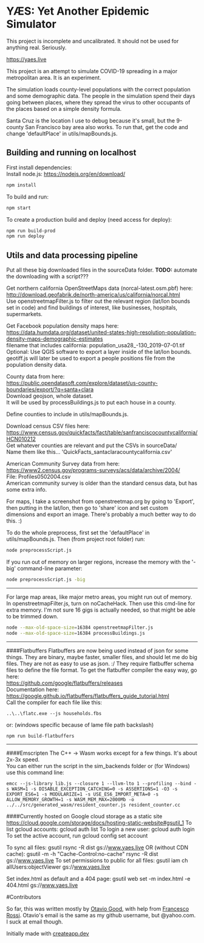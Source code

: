 # YÆS: Yet Another Epidemic Simulator
This project is incomplete and uncalibrated. It should not be used for anything real. Seriously.

https://yaes.live

This project is an attempt to simulate COVID-19 spreading in a major metropolitan area. It is an experiment.

The simulation loads county-level populations with the correct population and some demographic data. The people in the simulation spend their days going between places, where they spread the virus to other occupants of the places based on a simple density formula.

Santa Cruz is the location I use to debug because it's small, but the 9-county San Francisco bay area also works. To run that, get the code and change 'defaultPlace' in utils/mapBounds.js.

## Building and running on localhost

First install dependencies:  
Install node.js: https://nodejs.org/en/download/
```sh
npm install
```

To build and run:

```sh
npm start
```

To create a production build and deploy (need access for deploy):

```sh
npm run build-prod
npm run deploy
```

## Utils and data processing pipeline
Put all these big downloaded files in the sourceData folder. **TODO:** automate the downloading with a script???

Get northern california OpenStreetMaps data (norcal-latest.osm.pbf) here: http://download.geofabrik.de/north-america/us/california/norcal.html  
Use openstreetmapFilter.js to filter out the relevant region (lat/lon bounds set in code) and find buildings of interest, like businesses, hospitals, supermarkets.  

Get Facebook population density maps here: https://data.humdata.org/dataset/united-states-high-resolution-population-density-maps-demographic-estimates  
filename that includes california: population_usa28_-130_2019-07-01.tif  
Optional: Use QGIS software to export a layer inside of the lat/lon bounds.  
geotiff.js will later be used to export a people positions file from the population density data.  

County data from here: https://public.opendatasoft.com/explore/dataset/us-county-boundaries/export/?q=santa+clara  
Download geojson, whole dataset.  
It will be used by processBuildings.js to put each house in a county.  

Define counties to include in utils/mapBounds.js.

Download census CSV files here: https://www.census.gov/quickfacts/fact/table/sanfranciscocountycalifornia/HCN010212  
Get whatever counties are relevant and put the CSVs in sourceData/  
Name them like this... 'QuickFacts_santaclaracountycalifornia.csv'  

American Community Survey data from here: https://www2.census.gov/programs-surveys/acs/data/archive/2004/  
File: Profiles0502004.csv  
American community survey is older than the standard census data, but has some extra info.  

For maps, I take a screenshot from openstreetmap.org by going to 'Export', then putting in the lat/lon, then go to 'share' icon and set custom dimensions and export an image. There's probably a much better way to do this. :)  

To do the whole preprocess, first set the 'defaultPlace' in utils/mapBounds.js. Then (from project root folder) run:
```sh
node preprocessScript.js
```
If you run out of memory on larger regions, increase the memory with the '-big' command-line parameter:
```sh
node preprocessScript.js -big
```

-----------------------

For large map areas, like major metro areas, you might run out of memory. In openstreetmapFilter.js, turn on noCacheHack. Then use this cmd-line for extra memory. I'm not sure 16 gigs is actually needed, so that might be able to be trimmed down.

```sh
node --max-old-space-size=16384 openstreetmapFilter.js
node --max-old-space-size=16384 processBuildings.js
```

-----------------------
####Flatbuffers
Flatbuffers are now being used instead of json for some things. They are binary, maybe faster, smaller files, and should let me do big files. They are not as easy to use as json. :/ They require flatbuffer schema files to define the file format. To get the flatbuffer compiler the easy way, go here:  
https://github.com/google/flatbuffers/releases  
Documentation here:  
https://google.github.io/flatbuffers/flatbuffers_guide_tutorial.html  
Call the compiler for each file like this:  
```
..\..\flatc.exe --js households.fbs
```
or: (windows specific because of lame file path backslash)  
```
npm run build-flatbuffers
```

-----------------------
####Emscripten
The C++ -> Wasm works except for a few things. It's about 2x-3x speed.  
You can either run the script in the sim_backends folder or (for Windows) use this command line:
```
emcc --js-library lib.js --closure 1 --llvm-lto 1 --profiling --bind -s WASM=1 -s DISABLE_EXCEPTION_CATCHING=0 -s ASSERTIONS=1 -O3 -s EXPORT_ES6=1 -s MODULARIZE=1 -s USE_ES6_IMPORT_META=0 -s ALLOW_MEMORY_GROWTH=1 -s WASM_MEM_MAX=2000Mb -o ../../src/generated_wasm/resident_counter.js resident_counter.cc
```

####Currently hosted on Google cloud storage as a static site
https://cloud.google.com/storage/docs/hosting-static-website#gsutil_1
To list gcloud accounts:
gcloud auth list
To login a new user:
gcloud auth login
To set the active account, run
gcloud config set account <account>

To sync all files:
gsutil rsync -R dist gs://www.yaes.live
OR (without CDN cache):
gsutil -m -h "Cache-Control:no-cache" rsync -R dist gs://www.yaes.live
To set permissions to public for all files:
gsutil iam ch allUsers:objectViewer gs://www.yaes.live

Set index.html as default and a 404 page:
gsutil web set -m index.html -e 404.html gs://www.yaes.live


#Contributors

So far, this was written mostly by [Otavio Good](https://github.com/otaviogood), with help from [Francesco Rossi](https://github.com/redsh).
Otavio's email is the same as my github username, but @yahoo.com. I suck at email though.


Initially made with [createapp.dev](https://createapp.dev/)

